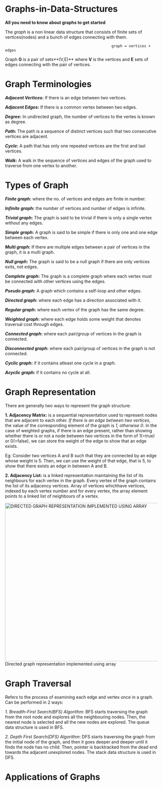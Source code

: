 # Graphs-in-Data-Structures
**All you need to know about graphs to get started**

The _graph_ is a non linear data structure that consists of finite sets of vertices(nodes) and a bunch of edges connecting with them.

                                                     graph = vertices + edges

Graph **G** is a pair of sets**(V,E)** where **V** is the vertices and **E** sets of edges connecting with the pair of vertices.

# Graph Terminologies
**_Adjacent Vertices_:** If there is an edge between two vertices.

**_Adjacent Edges_:** If there is a common vertex between two edges.

**_Degree_:** In undirected graph, the number of vertices to the vertes is known as degree.

**_Path_:** The path is a sequence of distinct vertices such that two consecutive vertices are adjacent.

**_Cycle_:** A path that has only one repeated vertices are the first and last vertices.

**_Walk_:** A walk in the sequence of vertices and edges of the graph used to traverse from one vertex to another.

# Types of Graph
**_Finite graph_:** where the no. of vertices and edges are finite in number.

**_Infinite graph_:** the number of vertices and number of edges is infinite.

**_Trivial graph_:** The graph is said to be trivial if there is only a single vertex without any edges.

**_Simple graph_:** A graph is said to be simple if there is only one and one edge between each vertex.

**_Multi graph_:** If there are multiple edges between a pair of vertices in the graph, it is a multi graph.

**_Null graph_:** The graph is said to be a null graph if there are only vertices exits, not edges.

**_Complete graph_:** The graph is a complete graph where each vertex must be connected with other vertices using the edges.

**_Pseudo graph_:** A graph which contains a self-loop and other edges.

**_Directed graph_:** where each edge has a direction associated with it.

**_Regular graph_:** where each vertex of the graph has the same degree.

**_Weighted graph_:** where each edge holds some weight that denotes traversal cost through edges.

**_Connected graph_:** where each pair/group of vertices in the graph is connected.

**_Disconnected graph_:** where each pair/group of vertices in the graph is not connected.

**_Cyclic graph_:** if it contains atleast one cycle in a graph.

**_Acyclic graph_:** if it contains no cycle at all.

# Graph Representation
There are generally two ways to represent the graph structure:

**1. Adjacency Matrix:** is a sequential representation used to represent nodes that are adjacent to each other. _If there is an edge between two vertices_, the value of the corresponding element of the graph is _1, otherwise 0_. In the case of weighted graphs, if there is an edge present, rather than showing whether there is or not a node between two vertices in the form of 1(=true) or 0(=false), we can store the weight of the edge to show that an edge exists.

Eg: Consider two vertices A and B such that they are connected by an edge whose weight is 5. Then, we can use the weight of that edge, that is 5, to show that there exists an edge in between A and B.

<UNDIRECTED GRAPH REPRESENTATION>

<DIRECTED GRAPH REPRESENTATION>

<UNDIRECTED WEIGHTED GRAPH REPRESENTATION>

**2. Adjacency List:** is a linked representation maintaining the list of its neighbours for each vertex in the graph. Every vertex of the graph contains the list of its adjacency vertices. Array of vertices whichhave vertices, indexed by each vertex number and for every vertex, the array element points to a linked list of neighbours of a vertex.

<DIRECTED GRAPH REPRESENTATION IMPLEMENTED USING LINKED LIST>


<img width="520" alt="DIRECTED GRAPH REPRESENTATION IMPLEMENTED USING ARRAY" src="https://user-images.githubusercontent.com/112563080/206500524-474c6fb4-3ffa-415a-948e-63f9f9f4f99f.png">
Directed graph representation implemented using array

# Graph Traversal
Refers to the process of examining each edge and vertex once in a graph. Can be performed in 2 ways:

_1. Breadth-First Search(BFS) Algorithm_: BFS starts traversing the graph from the root node and explores all the neighbouring nodes. Then, the nearest node is selected and all the new nodes are explored. The queue data structure is used in BFS.

_2. Depth First Search(DFS) Algorithm_: DFS starts traversing the graph from the initial node of the graph, and then it goes deeper and deeper until it finds the node has no child. Then, pointer is backtracked from the dead end towards the adjacent unexplored nodes. The stack data structure is used in DFS.

# Applications of Graphs
